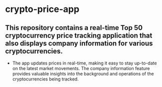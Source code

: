# crypto-price-app
## This repository contains a real-time Top 50 cryptocurrency price tracking application that also displays company information for various cryptocurrencies. 

* The app updates prices in real-time, making it easy to stay up-to-date on the latest market movements. The company information feature provides valuable insights into the background and operations of the cryptocurrencies being tracked.



